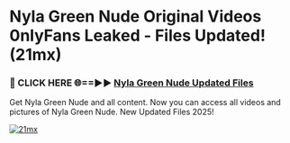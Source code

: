 # Nyla Green Nude Original Videos 0nlyFans Leaked - Files Updated! (21mx)

<h3>🔴 CLICK HERE 🌐==►► <a href="https://tinyurl.com/yrmya6cz" rel="nofollow">Nyla Green Nude Updated Files</a></h3>

Get Nyla Green Nude and all content. Now you can access all videos and pictures of Nyla Green Nude. New Updated Files 2025!

[![21mx](https://i.imgur.com/FMdXYCs.gif)](https://tinyurl.com/yrmya6cz)
